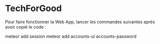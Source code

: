 # TechForGood


Pour faire fonctionner la Web App, lancer les commandes suivantes après avoir copié le code :

meteor add session
meteor add accounts-ui accounts-password
